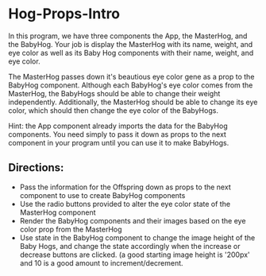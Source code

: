 # Hog-Props-Intro

In this program, we have three components the App, the MasterHog, and the BabyHog. Your job is display the MasterHog with its name, weight, and eye color as well as its Baby Hog components with their name, weight, and eye color. 

The MasterHog passes down it's beautious eye color gene as a prop to the BabyHog component. Although each BabyHog's eye color comes from the MasterHog, the BabyHogs should be able to change their weight independently. Additionally, the MasterHog should be able to change its eye color, which should then change the eye color of the BabyHogs. 

Hint: the App component already imports the data for the BabyHog components. You need simply to pass it down as props to the next component in your program until you can use it to make BabyHogs.

## Directions: 
  * Pass the information for the Offspring down as props to the next component to use to create BabyHog components
  * Use the radio buttons provided to alter the eye color state of the MasterHog component
  * Render the BabyHog components and their images based on the eye color prop from the MasterHog 
  * Use state in the BabyHog component to change the image height of the Baby Hogs, and change the state accordingly when the increase or decrease buttons are clicked. (a good starting image height is '200px' and 10 is a good amount to increment/decrement.
